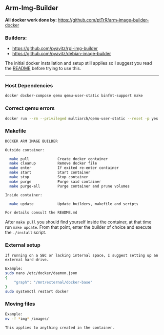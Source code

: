 ## Arm-Img-Builder

**All docker work done by:** https://github.com/ptTrR/arm-image-builder-docker

### Builders:
* https://github.com/pyavitz/rpi-img-builder
* https://github.com/pyavitz/debian-image-builder

The initial docker installation and setup still applies so I suggest you
read the [README](https://github.com/ptTrR/arm-image-builder-docker/blob/main/README.md) before trying to use this.

---

### Host Dependencies
```sh
docker docker-compose qemu qemu-user-static binfmt-support make
```
### Correct qemu errors
```sh
docker run --rm --privileged multiarch/qemu-user-static --reset -p yes
```

### Makefile
```sh
DOCKER ARM IMAGE BUILDER

Outside container: 

  make pull             Create docker container
  make cleanup          Remove docker file
  make enter            If exited re-enter container
  make start            Start container
  make stop             Stop container
  make purge            Purge said container
  make purge-all        Purge container and prune volumes

Inside container: 

  make update           Update builders, makefile and scripts

For details consult the README.md
```

After `make pull` you should find yourself inside the container, at that time run `make update`.
From that point, enter the builder of choice and execute the `./install` script.

### External setup
```sh
If running on a SBC or lacking internal space, I suggest setting up an
external hard drive.

Example:
sudo nano /etc/docker/daemon.json
{
    "graph": "/mnt/external/docker-base"
}
sudo systemctl restart docker
```

### Moving files
```sh
Example:
mv -f *img* /images/

This applies to anything created in the container.
```
